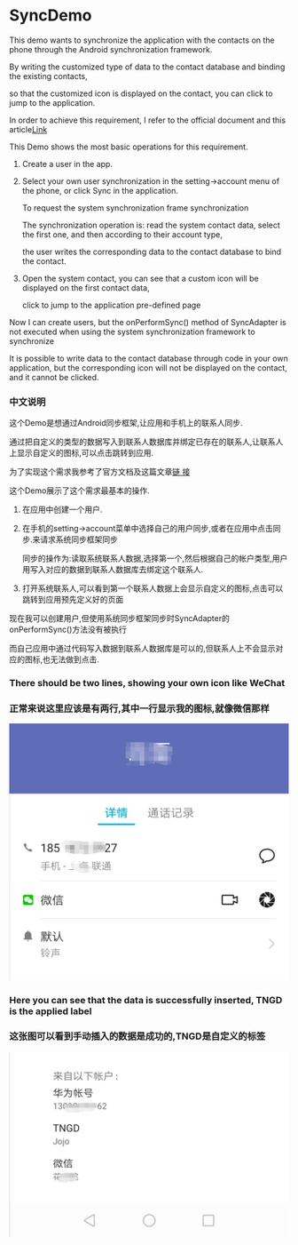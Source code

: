 # SyncDemo
This demo wants to synchronize the application with the contacts on the phone through the Android synchronization framework.
 
  By writing the customized type of data to the contact database and binding the existing contacts, 
  
  so that the customized icon is displayed on the contact, you can click to jump to the application.

In order to achieve this requirement, I refer to the official document and this article[Link](https://medium.com/@stephen.cty/android-account-sync-adapter-and-contacts-contract-database-983281be4847)

This Demo shows the most basic operations for this requirement.
 
1.  Create a user in the app.
  
2.  Select your own user synchronization in the setting->account menu of the phone, or click Sync in the application. 
  
    To request the system synchronization frame synchronization

    The synchronization operation is: read the system contact data, select the first one, and then according to their account type, 

    the user writes the corresponding data to the contact database to bind the contact.

3. Open the system contact, you can see that a custom icon will be displayed on the first contact data, 
    
    click to jump to the application pre-defined page
 
Now I can create users, but the onPerformSync() method of SyncAdapter is not executed when using the system synchronization framework to synchronize
 
It is possible to write data to the contact database through code in your own application, but the corresponding icon will not be displayed on the contact, and it cannot be clicked.
 
 ### 中文说明
 这个Demo是想通过Android同步框架,让应用和手机上的联系人同步.
 
 通过把自定义的类型的数据写入到联系人数据库并绑定已存在的联系人,让联系人上显示自定义的图标,可以点击跳转到应用.
 
 为了实现这个需求我参考了官方文档及这篇文章[链 接](https://medium.com/@stephen.cty/android-account-sync-adapter-and-contacts-contract-database-983281be4847)
 
 这个Demo展示了这个需求最基本的操作.
 
 1. 在应用中创建一个用户.
 2. 在手机的setting->account菜单中选择自己的用户同步,或者在应用中点击同步.来请求系统同步框架同步
    
    同步的操作为:读取系统联系人数据,选择第一个,然后根据自己的帐户类型,用户用写入对应的数据到联系人数据库去绑定这个联系人.
    
 3. 打开系统联系人,可以看到第一个联系人数据上会显示自定义的图标,点击可以跳转到应用预先定义好的页面
 
现在我可以创建用户,但使用系统同步框架同步时SyncAdapter的onPerformSync()方法没有被执行
 
而自己应用中通过代码写入数据到联系人数据库是可以的,但联系人上不会显示对应的图标,也无法做到点击.
 
 ### There should be two lines, showing your own icon like WeChat
 ### 正常来说这里应该是有两行,其中一行显示我的图标,就像微信那样
 ![](./images/1.jpg)
 
 
 ### Here you can see that the data is successfully inserted, TNGD is the applied label
 ### 这张图可以看到手动插入的数据是成功的,TNGD是自定义的标签
 ![](./images/2.jpg)